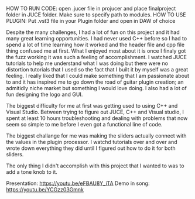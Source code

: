 HOW TO RUN CODE: open .jucer file in projucer and place finalproject folder in JUCE folder. Make sure to specify path to modules.
HOW TO USE PLUGIN: Put .vst3 file in your Plugin folder and open in DAW of choice

Despite the many challenges, I had a lot of fun on this project and it had many great learning opportunities. I had never used C++
before so I had to spend a lot of time learning how it worked and the header file and cpp file thing confused me at first. What I enjoyed
most about it is once I finaly got the fuzz working it was such a feeling of accomplishment. I watched JUCE tutorials to help me 
understand what I was doing but there were no distortion tutorials that I used so the fact that I built it by myself was a great feeling.
I really liked that I could make something that I am passionate about to and it has inspired me to go down the road of guitar plugin
creation; an admitidly niche market but something I would love doing. I also had a lot of fun designing the logo and GUI.

The biggest difficulty for me at first was getting used to using C++ and Visual Studio. Between trying to figure out JUCE, C++ and Visual
studio, I spent at least 10 hours troubleshooting and dealing with problems that now seem so simple to me before I even got a functional
line of code.

The biggest challange for me was making the sliders actually connect with the values in the plugin processor. I watchd tutorials over and
over and wrote down everything they did until I figured out how to do it for both sliders.

The only thing I didn't accomplish with this project that I wanted to was to add a tone knob to it.

Presentation: https://youtu.be/eFBAU8Y_iTA
Demo in song: https://youtu.be/YCGzz03Gmnk
